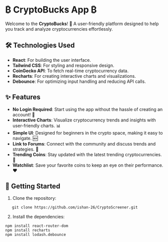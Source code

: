# ₿ CryptoBucks App ₿

Welcome to the **CryptoBucks**! 🚀 A user-friendly platform designed to help you track and analyze cryptocurrencies effortlessly.

## 🛠️ Technologies Used

- **React**: For building the user interface.
- **Tailwind CSS**: For styling and responsive design.
- **CoinGecko API**: To fetch real-time cryptocurrency data.
- **Recharts**: For creating interactive charts and visualizations.
- **Debounce**: For optimizing input handling and reducing API calls.

## ✨ Features

- **No Login Required**: Start using the app without the hassle of creating an account! 🙌
- **Interactive Charts**: Visualize cryptocurrency trends and insights with user-friendly charts. 📊
- **Simple UI**: Designed for beginners in the crypto space, making it easy to navigate. 🆕
- **Link to Forums**: Connect with the community and discuss trends and strategies. 💬
- **Trending Coins**: Stay updated with the latest trending cryptocurrencies. 🌟
- **Watchlist**: Save your favorite coins to keep an eye on their performance. ❤️

## 🚀 Getting Started

1. Clone the repository:
```
   git clone https://github.com/ishan-26/CryptoScreener.git
```
2. Install the dependencies:
```
npm install react-router-dom
npm install recharts
npm install lodash.debounce
```

